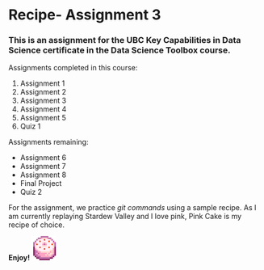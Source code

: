 # Recipe- Assignment 3
### This is an assignment for the UBC Key Capabilities in Data Science certificate in the Data Science Toolbox course. 

Assignments completed in this course:
1. Assignment 1
2. Assignment 2
3. Assignment 3
4. Assignment 4
5. Assignment 5
6. Quiz 1

Assignments remaining:
* Assignment 6
* Assignment 7
* Assignment 8
* Final Project
* Quiz 2

For the assignment, we practice *git commands* using a sample recipe. As I am currently replaying Stardew Valley and I love pink, Pink Cake is my recipe of choice. 

**Enjoy!** 
![Pink Cake](./recipe.png)